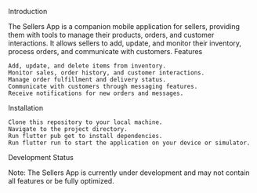Introduction

The Sellers App is a companion mobile application for sellers, providing them with tools to manage their products, orders, and customer interactions. It allows sellers to add, update, and monitor their inventory, process orders, and communicate with customers.
Features

    Add, update, and delete items from inventory.
    Monitor sales, order history, and customer interactions.
    Manage order fulfillment and delivery status.
    Communicate with customers through messaging features.
    Receive notifications for new orders and messages.

Installation

    Clone this repository to your local machine.
    Navigate to the project directory.
    Run flutter pub get to install dependencies.
    Run flutter run to start the application on your device or simulator.

Development Status

Note: The Sellers App is currently under development and may not contain all features or be fully optimized.
